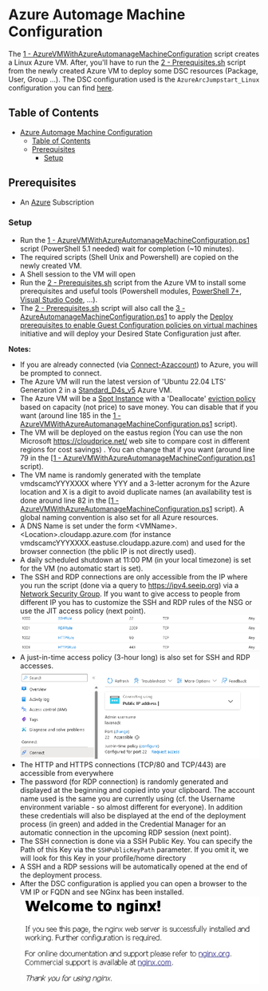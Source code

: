 # Azure Automage Machine Configuration

The [1 - AzureVMWithAzureAutomanageMachineConfiguration](1%20-%20AzureVMWithAzureAutomanageMachineConfiguration.ps1) script creates a Linux Azure VM. After, you'll have to run the [2 - Prerequisites.sh](2%20-%20Prerequisites.sh) script from the newly created Azure VM to deploy some DSC resources (Package, User, Group ...). The DSC configuration used is the `AzureArcJumpstart_Linux` configuration you can find [here](https://azurearcjumpstart.com/azure_arc_jumpstart/azure_arc_servers/day2/arc_automanage/arc_automanage_machine_configuration_custom_linux#custom-configuration-for-linux).

## Table of Contents

- [Azure Automage Machine Configuration](#azure-automage-machine-configuration)
  - [Table of Contents](#table-of-contents)
  - [Prerequisites](#prerequisites)
    - [Setup](#setup)

## Prerequisites

- An [Azure](https://portal.azure.com) Subscription

### Setup

- Run the [1 - AzureVMWithAzureAutomanageMachineConfiguration.ps1](1%20-%20AzureVMWithAzureAutomanageMachineConfiguration.ps1) script (PowerShell 5.1 needed) wait for completion (~10 minutes).
- The required scripts (Shell Unix and Powershell) are copied on the newly created VM.
- A Shell session to the VM will open
- Run the [2 - Prerequisites.sh](2%20-%20Prerequisites.sh) script from the Azure VM to install some prerequisites and useful tools (Powershell modules, [PowerShell 7+](https://github.com/PowerShell/powershell/releases), [Visual Studio Code](https://code.visualstudio.com/), ...).  
- The [2 - Prerequisites.sh](2%20-%20Prerequisites.sh) script will also call the [3 - AzureAutomanageMachineConfiguration.ps1](3%20-%20AzureAutomanageMachineConfiguration.ps1) to apply the [Deploy prerequisites to enable Guest Configuration policies on virtual machines](https://github.com/Azure/azure-policy/blob/master/built-in-policies/policySetDefinitions/Guest%20Configuration/GuestConfiguration_Prerequisites.json) initiative and will deploy your Desired State Configuration just after.

**Notes:**

- If you are already connected (via [Connect-Azaccount](https://learn.microsoft.com/en-us/powershell/module/az.accounts/connect-azaccount)) to Azure, you will be prompted to connect.
- The Azure VM will run the latest version of 'Ubuntu 22.04 LTS' Generation 2 in a [Standard_D4s_v5](https://learn.microsoft.com/en-us/azure/virtual-machines/dv5-dsv5-series) Azure VM.
- The Azure VM will be a [Spot Instance](https://learn.microsoft.com/en-us/azure/virtual-machines/spot-vms) with a 'Deallocate' [eviction policy](https://learn.microsoft.com/en-us/azure/architecture/guide/spot/spot-eviction#eviction-policy) based on capacity (not price) to save money. You can disable that if you want (around line 185 in the [1 - AzureVMWithAzureAutomanageMachineConfiguration.ps1](1%20-%20AzureVMWithAzureAutomanageMachineConfiguration.ps1) script).
- The VM will be deployed on the eastus region (You can use the non Microsoft <https://cloudprice.net/> web site to compare cost in different regions for cost savings) . You can change  that if you want (around line 79 in the [[1 - AzureVMWithAzureAutomanageMachineConfiguration.ps1](1%20-%20AzureVMWithAzureAutomanageMachineConfiguration.ps1) script).
- The VM name is randomly generated with the template vmdscamcYYYXXXX where YYY and a 3-letter acronym for the Azure location and X is a digit to avoid duplicate names (an availability test is done around line 82 in the [[1 - AzureVMWithAzureAutomanageMachineConfiguration.ps1](1%20-%20AzureVMWithAzureAutomanageMachineConfiguration.ps1) script). A global naming convention is also set for all Azure resources.
- A DNS Name is set under the form \<VMName\>.\<Location\>.cloudapp.azure.com (for instance vmdscamcYYYXXXX.eastuse.cloudapp.azure.com) and used for the browser connection (the pblic IP is not directly used).
- A daily scheduled shutdown at 11:00 PM (in your local timezone) is set for the VM (no automatic start is set).
- The SSH and RDP connections are only accessible from the IP where you run the script (done via a query to <https://ipv4.seeip.org>) via a [Network Security Group](https://learn.microsoft.com/en-us/azure/virtual-network/network-security-group-how-it-works). If you want to give access to people from different IP you has to customize the SSH and RDP rules of the NSG or use the JIT access policy (next point).
![NSG](docs/nsg.jpg)
- A just-in-time access policy (3-hour long) is also set for SSH and RDP accesses.
![JIT](docs/jit.jpg)
- The HTTP and HTTPS connections (TCP/80 and TCP/443) are accessible from everywhere
- The password (for RDP connection) is randomly generated and displayed at the beginning and copied into your clipboard. The account name used is the same you are currently using (cf. the Username environment variable - so almost different for everyone). In addition these credentials will also be displayed at the end of the deployment process (in green) and added in the Credential Manager for an automatic connection in the upcoming RDP session (next point).
- The SSH connection is done via a SSH Public Key. You can specify the Path of this Key via the `SSHPublicKeyPath` parameter. If you omit it, we will look for this Key in your profile/home directory
- A SSH and a RDP sessions will be automatically opened at the end of the deployment process.
- After the DSC configuration is applied you can open a browser to the VM IP or FQDN and see NGinx has been installed.
![NGINX](docs/nginx.jpg)
